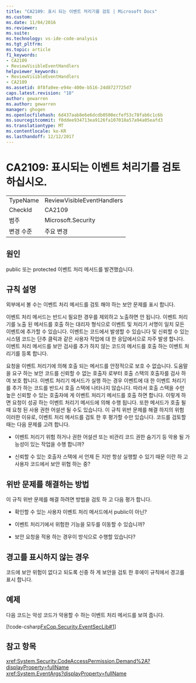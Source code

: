 ```yaml
---
title: "CA2109: 표시 되는 이벤트 처리기를 검토 | Microsoft Docs"
ms.custom: 
ms.date: 11/04/2016
ms.reviewer: 
ms.suite: 
ms.technology: vs-ide-code-analysis
ms.tgt_pltfrm: 
ms.topic: article
f1_keywords:
- CA2109
- ReviewVisibleEventHandlers
helpviewer_keywords:
- ReviewVisibleEventHandlers
- CA2109
ms.assetid: 8f8fa0ee-e94e-400e-b516-24d8727725d7
caps.latest.revision: "18"
author: gewarren
ms.author: gewarren
manager: ghogen
ms.openlocfilehash: 6d437aab8e6e6dcdb0500ecfef53c78fab6c1c6b
ms.sourcegitcommit: f0ddee934713ea9126fa107018a57a94a05eafd3
ms.translationtype: MT
ms.contentlocale: ko-KR
ms.lasthandoff: 12/12/2017
---
```

# <a name="ca2109-review-visible-event-handlers"></a>CA2109: 표시되는 이벤트 처리기를 검토하십시오.
|||  
|-|-|  
|TypeName|ReviewVisibleEventHandlers|  
|CheckId|CA2109|  
|범주|Microsoft.Security|  
|변경 수준|주요 변경|  
  
## <a name="cause"></a>원인  
 public 또는 protected 이벤트 처리 메서드를 발견했습니다.  
  
## <a name="rule-description"></a>규칙 설명  
 외부에서 볼 수는 이벤트 처리 메서드를 검토 해야 하는 보안 문제를 표시 합니다.  
  
 이벤트 처리 메서드는 반드시 필요한 경우를 제외하고 노출하면 안 됩니다. 이벤트 처리기를 노출 된 메서드를 호출 하는 대리자 형식으로 이벤트 및 처리기 서명이 일치 모든 이벤트에 추가할 수 있습니다. 이벤트는 코드에서 발생할 수 있습니다 및 신뢰할 수 있는 시스템 코드는 단추 클릭과 같은 사용자 작업에 대 한 응답에서으로 자주 발생 합니다. 이벤트 처리 메서드를 보안 검사를 추가 하지 않는 코드의 메서드를 호출 하는 이벤트 처리기를 등록 합니다.  
  
 요청을 이벤트 처리기에 의해 호출 되는 메서드를 안정적으로 보호 수 없습니다. 도움말을 요구 하는 보안 코드를 신뢰할 수 없는 호출자 로부터 호출 스택의 호출자를 검사 하 여 보호 합니다. 이벤트 처리기 메서드가 실행 하는 경우 이벤트에 대 한 이벤트 처리기를 추가 하는 코드를 반드시 호출 스택에 나타나지 않습니다. 따라서 호출 스택을 수만 높은 신뢰할 수 있는 호출자에 게 이벤트 처리기 메서드를 호출 하면 합니다. 이렇게 하면 요청이 성공 하는 이벤트 처리기 메서드에 의해 수행 됩니다. 또한 메서드가 호출 될 때 요청 된 사용 권한 어설션 될 수도 있습니다. 이 규칙 위반 문제를 해결 하지의 위험 이러한 이유로, 이벤트 처리 메서드를 검토 한 후 평가할 수만 있습니다. 코드를 검토할 때는 다음 문제를 고려 합니다.  
  
-   이벤트 처리기 위험 하거나 권한 어설션 또는 비관리 코드 권한 숨기기 등 악용 될 가능성이 있는 작업을 수행 합니까?  
  
-   신뢰할 수 있는 호출자 스택에 서 언제 든 지만 항상 실행할 수 있기 때문 이란 하 고 사용자 코드에서 보안 위협 하는 중?  
  
## <a name="how-to-fix-violations"></a>위반 문제를 해결하는 방법  
 이 규칙 위반 문제를 해결 하려면 방법을 검토 하 고 다음 평가 합니다.  
  
-   확인할 수 있는 사용자 이벤트 처리 메서드에서 public이 아닌?  
  
-   이벤트 처리기에서 위험한 기능을 모두를 이동할 수 있습니까?  
  
-   보안 요청을 적용 하는 경우이 방식으로 수행할 있습니다?  
  
## <a name="when-to-suppress-warnings"></a>경고를 표시하지 않는 경우  
 코드에 보안 위험이 없다고 되도록 신중 하 게 보안을 검토 한 후에이 규칙에서 경고를 표시 합니다.  
  
## <a name="example"></a>예제  
 다음 코드는 악성 코드가 악용할 수 하는 이벤트 처리 메서드를 보여 줍니다.  
  
 [!code-csharp[FxCop.Security.EventSecLib#1](../code-quality/codesnippet/CSharp/ca2109-review-visible-event-handlers_1.cs)]  
  
## <a name="see-also"></a>참고 항목  
 <xref:System.Security.CodeAccessPermission.Demand%2A?displayProperty=fullName>   
 <xref:System.EventArgs?displayProperty=fullName>   
 